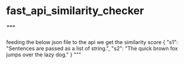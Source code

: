 # fast_api_similarity_checker
##### """
  feeding the below json file to the api we get the similarity score
 {
  "s1": "Sentences are passed as a list of string.",
  "s2": "The quick brown fox jumps over the lazy dog."
 }
"""
